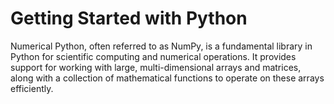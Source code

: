 # Getting Started with Python
Numerical Python, often referred to as NumPy, is a fundamental library in Python for scientific computing and numerical operations. It provides support for working with large, multi-dimensional arrays and matrices, along with a collection of mathematical functions to operate on these arrays efficiently.

